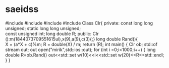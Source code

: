 # saeidss

#include <fstream>
#include <iostream>
#include <iomanip>
#include <cmath>
Class Clr{
private:
      const long long unsigned;
      static long long unsigned;  
      const unsigned int;
      long double R;
public:
      Clr ():m(1844073709551615ul),x(9),a(9),c(3){;}
      long double Rand(){		   
      X = (a*X + c)%m;
      R = double(X) / m;
      return (R);
int main()
{
   Clr ob;
   std::of stream out;
   out open("mirik",std::ios::out);
   for (int i =0;i<1000;i++)
{
    long double R=ob.Rand()
    out<<std::set w(10)<<i<<std::set w(20)<<R<<std::endl;
}
}
